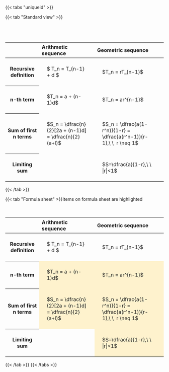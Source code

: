 ---
---

{{< tabs "uniqueid" >}}

{{< tab "Standard view" >}}

#  
<br>
<style type="text/css">
#T_28a7d th.col_heading {
  text-align: left;
  font-size: 1em;
}
#T_28a7d td {
  text-align: left;
  font-size: 1em;
  padding: 1.5em;
}
#T_28a7d_row0_col0, #T_28a7d_row0_col1, #T_28a7d_row1_col0, #T_28a7d_row1_col1, #T_28a7d_row2_col0, #T_28a7d_row2_col1, #T_28a7d_row3_col0, #T_28a7d_row3_col1 {
  white-space: pre-wrap;
}
</style>
<table id="T_28a7d">
  <thead>
    <tr>
      <th class="blank level0" >&nbsp;</th>
      <th id="T_28a7d_level0_col0" class="col_heading level0 col0" >Arithmetic sequence</th>
      <th id="T_28a7d_level0_col1" class="col_heading level0 col1" >Geometric sequence</th>
    </tr>
  </thead>
  <tbody>
    <tr>
      <th id="T_28a7d_level0_row0" class="row_heading level0 row0" >Recursive definition</th>
      <td id="T_28a7d_row0_col0" class="data row0 col0" >$ T_n = T_{n-1} + d $</td>
      <td id="T_28a7d_row0_col1" class="data row0 col1" >$T_n = rT_{n-1}$</td>
    </tr>
    <tr>
      <th id="T_28a7d_level0_row1" class="row_heading level0 row1" >n-th term</th>
      <td id="T_28a7d_row1_col0" class="data row1 col0" >$T_n = a + (n-1)d$</td>
      <td id="T_28a7d_row1_col1" class="data row1 col1" >$T_n = ar^{n-1}$</td>
    </tr>
    <tr>
      <th id="T_28a7d_level0_row2" class="row_heading level0 row2" >Sum of first n terms</th>
      <td id="T_28a7d_row2_col0" class="data row2 col0" >$S_n = \dfrac{n}{2}[2a + (n-1)d] = \dfrac{n}{2}(a+l)$</td>
      <td id="T_28a7d_row2_col1" class="data row2 col1" >$S_n = \dfrac{a(1-r^n)}{1-r} = \dfrac{a(r^n-1)}{r-1},\ \  r \neq 1$</td>
    </tr>
    <tr>
      <th id="T_28a7d_level0_row3" class="row_heading level0 row3" >Limiting sum</th>
      <td id="T_28a7d_row3_col0" class="data row3 col0" ></td>
      <td id="T_28a7d_row3_col1" class="data row3 col1" >$S=\dfrac{a}{1-r},\ \ |r|<1$</td>
    </tr>
  </tbody>
</table>
{{< /tab >}}

{{< tab "Formula sheet" >}}Items on formula sheet are highlighted
<br><br><br>
<style type="text/css">
#T_a88bb th.col_heading {
  text-align: left;
  font-size: 1em;
}
#T_a88bb td {
  text-align: left;
  font-size: 1em;
  padding: 1.5em;
}
#T_a88bb_row0_col0, #T_a88bb_row0_col1, #T_a88bb_row3_col0 {
  white-space: pre-wrap;
}
#T_a88bb_row1_col0, #T_a88bb_row1_col1, #T_a88bb_row2_col0, #T_a88bb_row2_col1, #T_a88bb_row3_col1 {
  background-color: rgba(255,194,10, 0.2);
  white-space: pre-wrap;
}
</style>
<table id="T_a88bb">
  <thead>
    <tr>
      <th class="blank level0" >&nbsp;</th>
      <th id="T_a88bb_level0_col0" class="col_heading level0 col0" >Arithmetic sequence</th>
      <th id="T_a88bb_level0_col1" class="col_heading level0 col1" >Geometric sequence</th>
    </tr>
  </thead>
  <tbody>
    <tr>
      <th id="T_a88bb_level0_row0" class="row_heading level0 row0" >Recursive definition</th>
      <td id="T_a88bb_row0_col0" class="data row0 col0" >$ T_n = T_{n-1} + d $</td>
      <td id="T_a88bb_row0_col1" class="data row0 col1" >$T_n = rT_{n-1}$</td>
    </tr>
    <tr>
      <th id="T_a88bb_level0_row1" class="row_heading level0 row1" >n-th term</th>
      <td id="T_a88bb_row1_col0" class="data row1 col0" >$T_n = a + (n-1)d$</td>
      <td id="T_a88bb_row1_col1" class="data row1 col1" >$T_n = ar^{n-1}$</td>
    </tr>
    <tr>
      <th id="T_a88bb_level0_row2" class="row_heading level0 row2" >Sum of first n terms</th>
      <td id="T_a88bb_row2_col0" class="data row2 col0" >$S_n = \dfrac{n}{2}[2a + (n-1)d] = \dfrac{n}{2}(a+l)$</td>
      <td id="T_a88bb_row2_col1" class="data row2 col1" >$S_n = \dfrac{a(1-r^n)}{1-r} = \dfrac{a(r^n-1)}{r-1},\ \  r \neq 1$</td>
    </tr>
    <tr>
      <th id="T_a88bb_level0_row3" class="row_heading level0 row3" >Limiting sum</th>
      <td id="T_a88bb_row3_col0" class="data row3 col0" ></td>
      <td id="T_a88bb_row3_col1" class="data row3 col1" >$S=\dfrac{a}{1-r},\ \ |r|<1$</td>
    </tr>
  </tbody>
</table>
{{< /tab >}}
{{< /tabs >}}